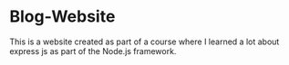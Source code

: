 # Blog-Website

This is a website created as part of a course where I learned a lot about express js as part of the Node.js framework.
